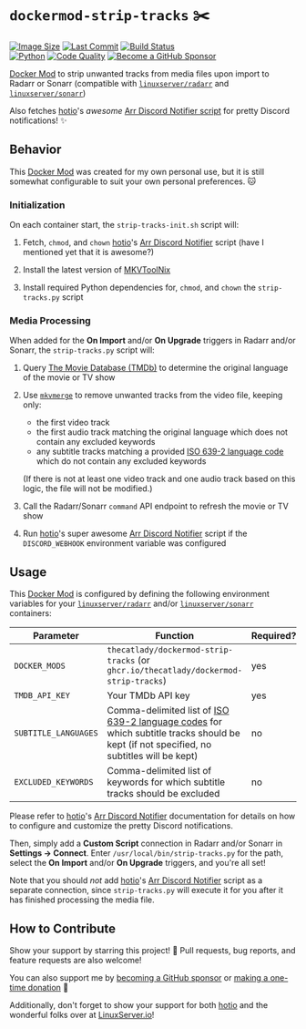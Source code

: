 # `dockermod-strip-tracks` &#9986;&#65039;

[![Image Size](https://img.shields.io/docker/image-size/thecatlady/dockermod-strip-tracks/latest?style=flat-square&logoColor=white&logo=docker&label=image%20size)](https://hub.docker.com/r/thecatlady/dockermod-strip-tracks)
[![Last Commit](https://img.shields.io/github/last-commit/TheCatLady/dockermod-strip-tracks?style=flat-square&logoColor=white&logo=github)](https://github.com/TheCatLady/dockermod-strip-tracks)
[![Build Status](https://img.shields.io/github/workflow/status/TheCatLady/dockermod-strip-tracks/Build%20Docker%20Images?style=flat-square&logoColor=white&logo=github%20actions)](https://github.com/TheCatLady/dockermod-strip-tracks)<br/>
[![Python](https://img.shields.io/github/languages/top/TheCatLady/dockermod-strip-tracks?style=flat-square&logoColor=white&logo=python)](https://github.com/TheCatLady/dockermod-strip-tracks)
[![Code Quality](https://img.shields.io/lgtm/grade/python/github/TheCatLady/dockermod-strip-tracks?style=flat-square&logoColor=white&logo=lgtm&label=code%20quality)](https://lgtm.com/projects/g/TheCatLady/dockermod-strip-tracks/)
[![Become a GitHub Sponsor](https://img.shields.io/badge/github%20sponsors-help%20feed%20my%20cats!-ff69b4?style=flat-square&logo=github%20sponsors)](https://github.com/sponsors/TheCatLady)

[Docker Mod](https://github.com/linuxserver/docker-mods) to strip unwanted tracks from media files upon import to Radarr or Sonarr (compatible with [`linuxserver/radarr`](https://github.com/linuxserver/docker-radarr) and [`linuxserver/sonarr`](https://github.com/linuxserver/docker-sonarr))

Also fetches [hotio](https://github.com/hotio)'s _awesome_ [Arr Discord Notifier script](https://github.com/hotio/arr-discord-notifier) for pretty Discord notifications! &#10024;

## Behavior

This [Docker Mod](https://github.com/linuxserver/docker-mods) was created for my own personal use, but it is still somewhat configurable to suit your own personal preferences. &#128049;

### Initialization

On each container start, the `strip-tracks-init.sh` script will:

1. Fetch, `chmod`, and `chown` [hotio](https://github.com/hotio)'s [Arr Discord Notifier](https://github.com/hotio/arr-discord-notifier) script (have I mentioned yet that it is awesome?)

2. Install the latest version of [MKVToolNix](https://mkvtoolnix.download/)

3. Install required Python dependencies for, `chmod`, and `chown` the `strip-tracks.py` script

### Media Processing

When added for the **On Import** and/or **On Upgrade** triggers in Radarr and/or Sonarr, the `strip-tracks.py` script will:

1. Query [The Movie Database (TMDb)](https://www.themoviedb.org/) to determine the original language of the movie or TV show

2. Use [`mkvmerge`](https://mkvtoolnix.download/doc/mkvmerge.html) to remove unwanted tracks from the video file, keeping only:

   - the first video track
   - the first audio track matching the original language which does not contain any excluded keywords
   - any subtitle tracks matching a provided [ISO 639-2 language code](https://www.loc.gov/standards/iso639-2/php/code_list.php) which do not contain any excluded keywords

   (If there is not at least one video track and one audio track based on this logic, the file will not be modified.)

3. Call the Radarr/Sonarr `command` API endpoint to refresh the movie or TV show

4. Run [hotio](https://github.com/hotio)'s super awesome [Arr Discord Notifier](https://github.com/hotio/arr-discord-notifier) script if the `DISCORD_WEBHOOK` environment variable was configured

## Usage

This [Docker Mod](https://github.com/linuxserver/docker-mods) is configured by defining the following environment variables for your [`linuxserver/radarr`](https://github.com/linuxserver/docker-radarr) and/or [`linuxserver/sonarr`](https://github.com/linuxserver/docker-sonarr) containers:

| Parameter            | Function                                                                                                                                                                                            | Required? |
| -------------------- | --------------------------------------------------------------------------------------------------------------------------------------------------------------------------------------------------- | --------- |
| `DOCKER_MODS`        | `thecatlady/dockermod-strip-tracks` (or `ghcr.io/thecatlady/dockermod-strip-tracks`)                                                                                                                | yes       |
| `TMDB_API_KEY`       | Your TMDb API key                                                                                                                                                                                   | yes       |
| `SUBTITLE_LANGUAGES` | Comma-delimited list of [ISO 639-2 language codes](https://www.loc.gov/standards/iso639-2/php/code_list.php) for which subtitle tracks should be kept (if not specified, no subtitles will be kept) | no        |
| `EXCLUDED_KEYWORDS`  | Comma-delimited list of keywords for which subtitle tracks should be excluded                                                                                                                       | no        |

Please refer to [hotio](https://github.com/hotio)'s [Arr Discord Notifier](https://hotio.dev/arr-discord-notifier/) documentation for details on how to configure and customize the pretty Discord notifications.

Then, simply add a **Custom Script** connection in Radarr and/or Sonarr in **Settings &rarr; Connect**. Enter `/usr/local/bin/strip-tracks.py` for the path, select the **On Import** and/or **On Upgrade** triggers, and you're all set!

Note that you should _not_ add [hotio](https://github.com/hotio)'s [Arr Discord Notifier](https://hotio.dev/arr-discord-notifier/) script as a separate connection, since `strip-tracks.py` will execute it for you after it has finished processing the media file.

## How to Contribute

Show your support by starring this project! &#x1F31F; Pull requests, bug reports, and feature requests are also welcome!

You can also support me by [becoming a GitHub sponsor](https://github.com/sponsors/TheCatLady) or [making a one-time donation](https://github.com/sponsors/TheCatLady?frequency=one-time) &#x1F496;

Additionally, don't forget to show your support for both [hotio](https://github.com/hotio) and the wonderful folks over at [LinuxServer.io](https://github.com/linuxserver)!
